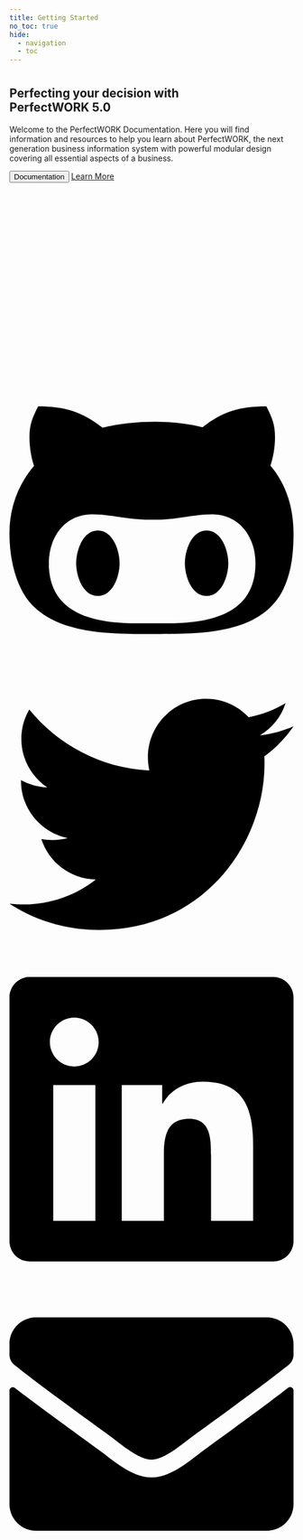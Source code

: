 ```yaml
---
title: Getting Started
no_toc: true
hide:
  - navigation
  - toc
---
```

#
<div class="w-full">
    <div class="flex bg-white" style="height:500px;">
        <div class="flex items-center text-center lg:text-left px-8 md:px-12 lg:w-1/2">
            <div>
                <h2 class="text-3xl font-semibold text-gray-800 md:text-4xl">Perfecting your decision with<br /><span class="text-red-600">PerfectWORK 5.0</span></h2>
                <p class="mt-2 text-sm text-gray-500 md:text-base">Welcome to the PerfectWORK Documentation. Here you will find information and resources to help you learn about PerfectWORK, the next generation business information system with powerful modular design covering all essential aspects of a business.</p>
                <div class="flex md:mt-4 mt-6">
        <a href="01_application_guide"><button class="inline-flex text-white bg-green-500 border-0 py-1 px-4 focus:outline-none hover:bg-green-600 rounded">Documentation</button></a>
        <a href="https://perfectwork.app" class="text-green-500 inline-flex items-center ml-4">Learn More
          <svg fill="none" stroke="currentColor" stroke-linecap="round" stroke-linejoin="round" stroke-width="2" class="w-4 h-4 ml-2" viewBox="0 0 24 24" ></svg>
        </a>
      </div>
            </div>
        </div>
        <div class="hidden lg:block lg:w-1/2" style="clip-path:polygon(10% 0, 100% 0%, 100% 100%, 0 100%)">
            <div class="h-full object-cover" style="background-image: url(https://images.unsplash.com/photo-1498050108023-c5249f4df085?ixlib=rb-1.2.1&ixid=eyJhcHBfaWQiOjEyMDd9&auto=format&fit=crop&w=1352&q=80)">
                <div class="h-full bg-black opacity-25"></div>
            </div>
        </div>
    </div>
</div>

<!-- Custom narrow footer -->
<div class="md-footer-meta__inner md-grid">
    <div class="md-footer-social">
    <a class="md-footer-social__link" href="https://github.com/up42" rel="noopener" target="_blank" title="github.com">
        <svg viewBox="0 0 480 512" xmlns="http://www.w3.org/2000/svg"><path d="M186.1 328.7c0 20.9-10.9 55.1-36.7 55.1s-36.7-34.2-36.7-55.1 10.9-55.1 36.7-55.1 36.7 34.2 36.7 55.1zM480 278.2c0 31.9-3.2 65.7-17.5 95-37.9 76.6-142.1 74.8-216.7 74.8-75.8 0-186.2 2.7-225.6-74.8-14.6-29-20.2-63.1-20.2-95 0-41.9 13.9-81.5 41.5-113.6-5.2-15.8-7.7-32.4-7.7-48.8 0-21.5 4.9-32.3 14.6-51.8 45.3 0 74.3 9 108.8 36 29-6.9 58.8-10 88.7-10 27 0 54.2 2.9 80.4 9.2 34-26.7 63-35.2 107.8-35.2 9.8 19.5 14.6 30.3 14.6 51.8 0 16.4-2.6 32.7-7.7 48.2 27.5 32.4 39 72.3 39 114.2zm-64.3 50.5c0-43.9-26.7-82.6-73.5-82.6-18.9 0-37 3.4-56 6-14.9 2.3-29.8 3.2-45.1 3.2-15.2 0-30.1-.9-45.1-3.2-18.7-2.6-37-6-56-6-46.8 0-73.5 38.7-73.5 82.6 0 87.8 80.4 101.3 150.4 101.3h48.2c70.3 0 150.6-13.4 150.6-101.3zm-82.6-55.1c-25.8 0-36.7 34.2-36.7 55.1s10.9 55.1 36.7 55.1 36.7-34.2 36.7-55.1-10.9-55.1-36.7-55.1z"></path></svg>
    </a>
    <a class="md-footer-social__link" href="https://twitter.com/up42_" rel="noopener" target="_blank" title="twitter.com">
        <svg viewBox="0 0 512 512" xmlns="http://www.w3.org/2000/svg"><path d="M459.37 151.716c.325 4.548.325 9.097.325 13.645 0 138.72-105.583 298.558-298.558 298.558-59.452 0-114.68-17.219-161.137-47.106 8.447.974 16.568 1.299 25.34 1.299 49.055 0 94.213-16.568 130.274-44.832-46.132-.975-84.792-31.188-98.112-72.772 6.498.974 12.995 1.624 19.818 1.624 9.421 0 18.843-1.3 27.614-3.573-48.081-9.747-84.143-51.98-84.143-102.985v-1.299c13.969 7.797 30.214 12.67 47.431 13.319-28.264-18.843-46.781-51.005-46.781-87.391 0-19.492 5.197-37.36 14.294-52.954 51.655 63.675 129.3 105.258 216.365 109.807-1.624-7.797-2.599-15.918-2.599-24.04 0-57.828 46.782-104.934 104.934-104.934 30.213 0 57.502 12.67 76.67 33.137 23.715-4.548 46.456-13.32 66.599-25.34-7.798 24.366-24.366 44.833-46.132 57.827 21.117-2.273 41.584-8.122 60.426-16.243-14.292 20.791-32.161 39.308-52.628 54.253z"></path></svg>
    </a>
    <a class="md-footer-social__link" href="https://www.linkedin.com/company/up42/" rel="noopener" target="_blank" title="www.linkedin.com">
        <svg viewBox="0 0 448 512" xmlns="http://www.w3.org/2000/svg"><path d="M416 32H31.9C14.3 32 0 46.5 0 64.3v383.4C0 465.5 14.3 480 31.9 480H416c17.6 0 32-14.5 32-32.3V64.3c0-17.8-14.4-32.3-32-32.3zM135.4 416H69V202.2h66.5V416zm-33.2-243c-21.3 0-38.5-17.3-38.5-38.5S80.9 96 102.2 96c21.2 0 38.5 17.3 38.5 38.5 0 21.3-17.2 38.5-38.5 38.5zm282.1 243h-66.4V312c0-24.8-.5-56.7-34.5-56.7-34.6 0-39.9 27-39.9 54.9V416h-66.4V202.2h63.7v29.2h.9c8.9-16.8 30.6-34.5 62.9-34.5 67.2 0 79.7 44.3 79.7 101.9V416z"></path></svg>
    </a>
    <a class="md-footer-social__link" href="mailto:support@up42.com" rel="noopener" target="_blank" title="">
        <svg viewBox="0 0 512 512" xmlns="http://www.w3.org/2000/svg"><path d="M502.3 190.8c3.9-3.1 9.7-.2 9.7 4.7V400c0 26.5-21.5 48-48 48H48c-26.5 0-48-21.5-48-48V195.6c0-5 5.7-7.8 9.7-4.7 22.4 17.4 52.1 39.5 154.1 113.6 21.1 15.4 56.7 47.8 92.2 47.6 35.7.3 72-32.8 92.3-47.6 102-74.1 131.6-96.3 154-113.7zM256 320c23.2.4 56.6-29.2 73.4-41.4 132.7-96.3 142.8-104.7 173.4-128.7 5.8-4.5 9.2-11.5 9.2-18.9v-19c0-26.5-21.5-48-48-48H48C21.5 64 0 85.5 0 112v19c0 7.4 3.4 14.3 9.2 18.9 30.6 23.9 40.7 32.4 173.4 128.7 16.8 12.2 50.2 41.8 73.4 41.4z"></path></svg>
    </a>
    </div>
</div>
